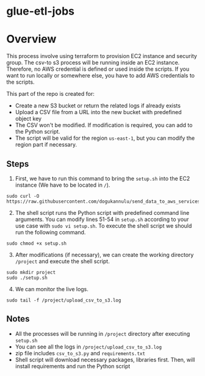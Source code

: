 # glue-etl-jobs
# Overview

This process involve using terraform to provision EC2 instance and security group. The csv-to s3 process will be running inside an EC2 instance. Therefore, no AWS credential is defined or used inside the scripts. If you want to run locally or somewhere else, you have to add AWS credentials to the scripts.

This part of the repo is created for:

- Create a new S3 bucket or return the related logs if already exists
- Upload a CSV file from a URL into the new bucket with predefined object key
- The CSV won't be modified. If modification is required, you can add to the Python script.
- The script will be valid for the region `us-east-1`, but you can modify the region part if necessary.

## Steps

1. First, we have to run this command to bring the `setup.sh` into the EC2 instance (We have to be located in `/`).
```
sudo curl -O https://raw.githubusercontent.com/dogukannulu/send_data_to_aws_services/main/csv_to_s3/setup.sh
```

2. The shell script runs the Python script with predefined command line arguments. You can modify lines 51-54 in `setup.sh` according to your use case with `sudo vi setup.sh`. To execute the shell script we should run the following command.
```
sudo chmod +x setup.sh
```

3. After modifications (if necessary), we can create the working directory `/project` and execute the shell script.
```
sudo mkdir project
sudo ./setup.sh
```

4. We can monitor the live logs.
```
sudo tail -f /project/upload_csv_to_s3.log
```

## Notes

- All the processes will be running in `/project` directory after executing `setup.sh`
- You can see all the logs in `/project/upload_csv_to_s3.log` 
- zip file includes `csv_to_s3.py` and `requirements.txt`
- Shell script will download necessary packages, libraries first. Then, will install requirements and run the Python script
